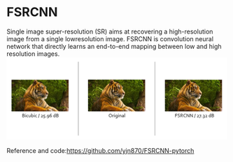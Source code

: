 # FSRCNN

Single image super-resolution (SR) aims at recovering a high-resolution image from a single lowresolution image. FSRCNN is convolution neural network that directly learns an end-to-end mapping between low and high resolution images.
![image](https://github.com/Kai-how/FSRCNN/blob/main/image/tiger.PNG)


Reference and code:https://github.com/yjn870/FSRCNN-pytorch
